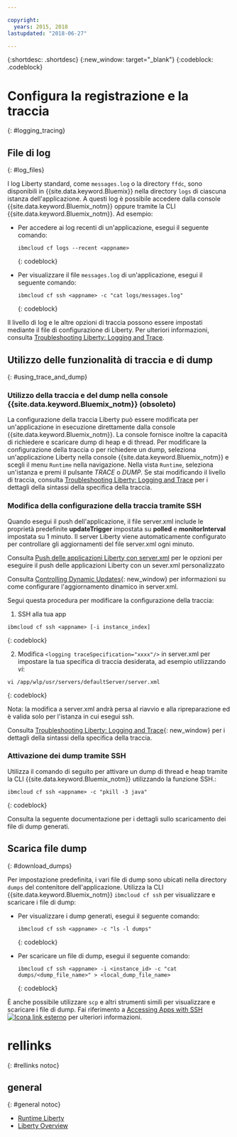 ```yaml
---

copyright:
  years: 2015, 2018
lastupdated: "2018-06-27"

---
```


{:shortdesc: .shortdesc}
{:new_window: target="_blank"}
{:codeblock: .codeblock}

# Configura la registrazione e la traccia
{: #logging_tracing}

## File di log
{: #log_files}

I log Liberty standard, come `messages.log` o la directory `ffdc`, sono disponibili in {{site.data.keyword.Bluemix}} nella directory `logs` di ciascuna istanza dell'applicazione. A questi log è possibile accedere dalla console {{site.data.keyword.Bluemix_notm}} oppure tramite la CLI {{site.data.keyword.Bluemix_notm}}. Ad esempio:

* Per accedere ai log recenti di un'applicazione, esegui il seguente comando:

  ```
  ibmcloud cf logs --recent <appname>
  ```
  {: codeblock}


* Per visualizzare il file `messages.log` di un'applicazione, esegui il seguente comando:

  ```
  ibmcloud cf ssh <appname> -c "cat logs/messages.log"
  ```
  {: codeblock}

Il livello di log
e le altre opzioni di traccia possono essere impostati mediante il file di configurazione di Liberty. Per ulteriori informazioni, consulta [Troubleshooting Liberty: Logging and Trace](http://www.ibm.com/support/knowledgecenter/SSEQTP_liberty/com.ibm.websphere.wlp.doc/ae/rwlp_logging.html).

## Utilizzo delle funzionalità di traccia e di dump
{: #using_trace_and_dump}

### Utilizzo della traccia e del dump nella console {{site.data.keyword.Bluemix_notm}} (obsoleto)

La configurazione della traccia Liberty può essere modificata per un'applicazione in esecuzione direttamente dalla console {{site.data.keyword.Bluemix_notm}}. La console fornisce inoltre la capacità di richiedere e scaricare dump di heap e di thread. Per modificare la configurazione della traccia o per richiedere un dump, seleziona un'applicazione Liberty nella console {{site.data.keyword.Bluemix_notm}} e scegli il menu `Runtime` nella navigazione. Nella vista `Runtime`, seleziona un'istanza e premi il pulsante *TRACE* o *DUMP*. Se stai modificando il livello di traccia, consulta [Troubleshooting Liberty: Logging and Trace](http://www.ibm.com/support/knowledgecenter/SSEQTP_liberty/com.ibm.websphere.wlp.doc/ae/rwlp_logging.html) per i dettagli della sintassi della specifica della traccia.

### Modifica della configurazione della traccia tramite SSH

Quando esegui il push dell'applicazione, il file server.xml include le proprietà predefinite **updateTrigger** impostata su **polled** e **monitorInterval** impostata su 1 minuto. Il server Liberty viene automaticamente configurato per controllare gli aggiornamenti del file server.xml ogni minuto.

Consulta [Push delle applicazioni Liberty con server.xml](https://console.ng.bluemix.net/docs/runtimes/liberty/optionsForPushing.html#options_for_pushing) per le opzioni per eseguire il push delle applicazioni Liberty con un sever.xml personalizzato

Consulta [Controlling Dynamic Updates](https://www.ibm.com/support/knowledgecenter/SSEQTP_liberty/com.ibm.websphere.wlp.doc/ae/twlp_setup_dyn_upd.html){: new_window} per informazioni su come configurare l'aggiornamento dinamico in server.xml.

Segui questa procedura per modificare la configurazione della traccia:

1. SSH alla tua app

  ```
 ibmcloud cf ssh <appname> [-i instance_index]
  ```
  {: codeblock}

2. Modifica `<logging traceSpecification="xxxx"/>` in server.xml per impostare la tua specifica di traccia desiderata, ad esempio utilizzando *vi*:

  ```
vi /app/wlp/usr/servers/defaultServer/server.xml
  ```
  {: codeblock}

Nota: la modifica a server.xml andrà persa al riavvio e alla ripreparazione ed è valida solo per l'istanza in cui esegui ssh.

Consulta [Troubleshooting Liberty: Logging and Trace](http://www.ibm.com/support/knowledgecenter/SSEQTP_liberty/com.ibm.websphere.wlp.doc/ae/rwlp_logging.html){: new_window} per i dettagli della sintassi della specifica della traccia.

### Attivazione dei dump tramite SSH

Utilizza il comando di seguito per attivare un dump di thread e heap tramite la CLI {{site.data.keyword.Bluemix_notm}} utilizzando la funzione SSH.:

  ```
 ibmcloud cf ssh <appname> -c "pkill -3 java"
  ```
  {: codeblock}

Consulta la seguente documentazione per i dettagli sullo scaricamento dei file di dump generati.

## Scarica file dump
{: #download_dumps}

Per impostazione predefinita, i vari file di dump sono ubicati nella directory `dumps` del contenitore dell'applicazione. Utilizza la CLI {{site.data.keyword.Bluemix_notm}} `ibmcloud cf ssh` per visualizzare e scaricare i file di dump:

* Per visualizzare i dump generati, esegui il seguente comando:

  ```
  ibmcloud cf ssh <appname> -c "ls -l dumps"
  ```
  {: codeblock}

* Per scaricare un file di dump, esegui il seguente comando:

  ```
  ibmcloud cf ssh <appname> -i <instance_id> -c "cat dumps/<dump_file_name>" > <local_dump_file_name>
  ```
  {: codeblock}

È anche possibile utilizzare `scp` e altri strumenti simili per visualizzare e scaricare i file di dump. Fai riferimento a [Accessing Apps with SSH  ![Icona link esterno](../../icons/launch-glyph.svg "Icona link esterno")](https://docs.cloudfoundry.org/devguide/deploy-apps/ssh-apps.html) per ulteriori informazioni.

# rellinks
{: #rellinks notoc}
## general
{: #general notoc}
* [Runtime Liberty](index.html)
* [Liberty Overview](https://www.ibm.com/support/knowledgecenter/SSEQTP_liberty/com.ibm.websphere.wlp.doc/ae/cwlp_about.html)
